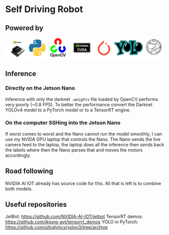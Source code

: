 # Self Driving Robot

## Powered by
![](resources/tech-stack.png)

## Inference
### Directly on the Jetson Nano

Inference with only the darknet `.weights` file loaded by OpenCV performs very poorly (~0.8 FPS). To better the performance convert the Darknet YOLOv4 model to a PyTorch model or to a TensorRT engine.

### On the computer SSHing into the Jetson Nano

If worst comes to worst and the Nano cannot run the model smoothly, I can use my NVIDA GPU laptop that controls the Nano. The Nano sends the live camera feed to the laptop, the laptop does all the inference then sends back the labels where then the Nano parses that and moves the motors accordingly.

## Road following

NVIDIA AI IOT already has source code for this. All that is left is to combine both models.

## Useful repositories

JetBot: https://github.com/NVIDIA-AI-IOT/jetbot
TensorRT demos: https://github.com/jkjung-avt/tensorrt_demos
YOLO in PyTorch: https://github.com/ultralytics/yolov3/tree/archive
